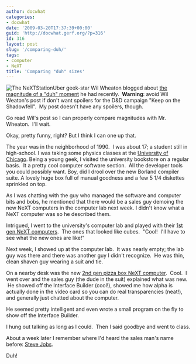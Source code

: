 ```yaml
---
author: docwhat
categories:
- docwhat
date: '2009-03-20T17:37:39+00:00'
guid: 'http://docwhat.gerf.org/?p=316'
id: 316
layout: post
slug: '/comparing-duh/'
tags:
- computer
- NeXT
title: 'Comparing "duh" sizes'
---
```


![The
NeXTStation](https://upload.wikimedia.org/wikipedia/commons/0/0a/NeXTstation.jpg)Uber
geek-star Wil Wheaton blogged about [the magnitude of a "duh"
moment](http://wilwheaton.typepad.com/wwdnbackup/2009/03/in-which-wil-has-a-duh-moment-of-extraordinary-magnitude.html)
he had recently.  **Warning**: avoid Wil Weaton's post if don't want
spoilers for the D&D campaign "Keep on the Shadowfell".  My post doesn't
have any spoilers, though.

Go read Wil's post so I can properly compare magnitudes with Mr.
Wheaton.  I'll wait.

Okay, pretty funny, right? But I think I can one up that.

The year was in the neighborhood of 1990.  I was about 17; a student
still in high-school. I was taking some physics classes at
the [University of Chicago](http://www.uchicago.edu/). Being a young
geek, I visited the university bookstore on a regular basis.  It a
pretty cool computer software section.  All the developer tools you
could possibly want. Boy, did I drool over the new Borland compiler
suite. A lovely huge box full of manual goodness and a few 5 1/4
diskettes sprinkled on top.

As I was chatting with the guy who managed the software and computer
bits and bobs, he mentioned that there would be a sales guy demoing the
new NeXT computers in the computer lab next week. I didn't know what a
NeXT computer was so he described them.

Intrigued, I went to the university's computer lab and played with their
[1st gen NeXT
computers](http://en.wikipedia.org/wiki/NeXT#First_generation).  The
ones that looked like cubes.  "Cool!  I'll have to see what the new ones
are like!"

Next week, I showed up at the computer lab.  It was nearly empty; the
lab guy was there and there was another guy I didn't recognize.  He was
thin, clean shaven guy wearing a suit and tie.

On a nearby desk was the new [2nd gen pizza box NeXT
computer](http://en.wikipedia.org/wiki/NeXT#Second_generation).  Cool.
 I went over and the sales guy (the dude in the suit) explained what was
new.  He showed off the Interface Builder (cool!), showed me how alpha
is actually done in the video card so you can do real transparencies
(neat!), and generally just chatted about the computer.

He seemed pretty intelligent and even wrote a small program on the fly
to show off the Interface Builder.

I hung out talking as long as I could.  Then I said goodbye and went to
class.

About a week later I remember where I'd heard the sales man's name
before: [Steve Jobs](http://en.wikipedia.org/wiki/Steve_Jobs).

Duh!
